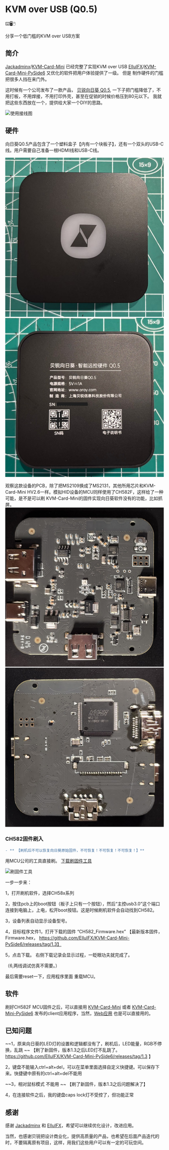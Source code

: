 # KVM over USB (Q0.5)

⌨️🖥️🖱️

分享一个低门槛的KVM over USB方案

## 简介

[Jackadminx](https://github.com/Jackadminx)/[KVM-Card-Mini](https://github.com/Jackadminx/KVM-Card-Mini) 已经完整了实现KVM over USB
[ElluIFX](https://github.com/ElluIFX)/[KVM-Card-Mini-PySide6](https://github.com/ElluIFX/KVM-Card-Mini-PySide6) 又优化的软件把用户体验提供了一级。
但是 制作硬件的门槛把很多人挡在来门外。

这时候有一个公司发布了一款产品， [贝锐向日葵 Q0.5](https://sunlogin.oray.com/hardware/Q0.5), 一下子把门槛降低了，不用打板，不用焊接，不用打印外壳，甚至在促销的时候价格压到80元以下。
我就把这些东西放在一个，提供给大家一个DIY的思路。

 ![使用接线图](./Document/Images/Sketch.png)


## 硬件

向日葵Q0.5产品包含了一个塑料盒子【内有一个块板子】，还有一个双头的USB-C线。用户需要自己准备一根HDMI线和USB-C线。

![产品正面](./Document/Images/Q05_front.JPG)    ![PCB背面](./Document/Images/Q05_back.jpg)

观察这款设备的PCB，除了把MS2109换成了MS2131，其他所用芯片和KVM-Card-Mini HV2.6一样。模拟HID设备的MCU同样使用了CH582F，这样给了一种可能，是不是可以刷 KVM-Card-Mini的固件实现向日葵软件没有的功能，比如抓屏。
![PCB正面](./Document/Images/PCB1.JPG)    ![PCB背面](./Document/Images/PCB2.JPG)

### CH582固件刷入

```diff
- ** 【刷机后不可以恢复向日葵原始固件，不可恢复！不可恢复！不可恢复！】**
```

用MCU公司的工具直接刷。 [下载刷固件工具](https://www.wch.cn/downloads/WCHISPTool_Setup_exe.html) 

![刷固件工具](./Document/Images/03.jpg)

一步一步来：

1，打开刷机软件，选择CH58x系列

2，按住pcb上的boot按钮（板子上只有一个按钮），然后“主控usb3.0”这个端口连接到电脑上，上电，松开boot按钮。这是时候刷机软件会自动找到CH582。

3，设备列表自动显示设备型号。

4，目标程序文件1，打开下载的固件 “CH582_Firmware.hex”
【最新版本固件，Firmware.hex， https://github.com/ElluIFX/KVM-Card-Mini-PySide6/releases/tag/1.3】

5，点击下载。 右侧下载记录会显示过程，一眨眼功夫就完成了。

（6,两线调试仿真不需要。） 

最后需要reset一下，应用程序里面 重载MCU。

## 软件

刷好CH582F MCU固件之后，可以直接用 [KVM-Card-Mini](https://github.com/Jackadminx/KVM-Card-Mini) 或者 [KVM-Card-Mini-PySide6](https://github.com/ElluIFX/KVM-Card-Mini-PySide6) 发布的client应用程序，当然，[Web应用](https://webclient.0x8991.com/) 也是可以直接用的。

## 已知问题

~~1，原来向日葵的LED灯的设置和逻辑都没有了，刷机后，LED能量，RGB不停换，乱跳 ~~ 
【刷了新固件，版本1.3之后LED灯不乱跳了。https://github.com/ElluIFX/KVM-Card-Mini-PySide6/releases/tag/1.3 】

2，键盘不能输入ctrl+alt+del，可以在菜单里面选择自定义快捷键。可以保存下来。快捷键中原有的ctrl+alt+del不能用

~~3，相对鼠标模式 不能用 ~~
【刷了新固件，版本1.3之后问题解决了】

4，在连接软件之后，我的键盘caps lock灯不受控了，但功能正常

## 感谢

感谢 [Jackadminx](https://github.com/Jackadminx) 和 [ElluIFX](https://github.com/ElluIFX)，希望可以继续优化设计，改进应用。

当然，也感谢贝锐把设计商业化，提供高质量的产品，也希望在后面产品迭代的时，不要隔离原有项目，这样，用我们这些用户可以有一定的可玩空间。
